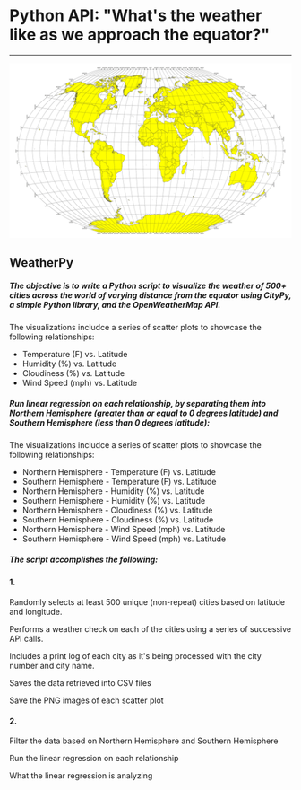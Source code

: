 # Python API: "What's the weather like as we approach the equator?"
-------------------------------------------------------------------


![Equator](Images/Equator_Image.png)

## WeatherPy

##### The objective is to write a Python script to visualize the weather of 500+ cities across the world of varying distance from the equator using CityPy, a simple Python library, and the OpenWeatherMap API.

The visualizations includce a series of scatter plots to showcase the following relationships:

- Temperature (F) vs. Latitude
- Humidity (%) vs. Latitude
- Cloudiness (%) vs. Latitude 
- Wind Speed (mph) vs. Latitude

##### Run linear regression on each relationship, by separating them into Northern Hemisphere (greater than or equal to 0 degrees latitude) and Southern Hemisphere (less than 0 degrees latitude):

The visualizations includce a series of scatter plots to showcase the following relationships:

- Northern Hemisphere - Temperature (F) vs. Latitude
- Southern Hemisphere - Temperature (F) vs. Latitude
- Northern Hemisphere - Humidity (%) vs. Latitude
- Southern Hemisphere - Humidity (%) vs. Latitude
- Northern Hemisphere - Cloudiness (%) vs. Latitude
- Southern Hemisphere - Cloudiness (%) vs. Latitude
- Northern Hemisphere - Wind Speed (mph) vs. Latitude
- Southern Hemisphere - Wind Speed (mph) vs. Latitude

##### The script accomplishes the following:

#### 1.

Randomly selects at least 500 unique (non-repeat) cities based on latitude and longitude.

Performs a weather check on each of the cities using a series of successive API calls.

Includes a print log of each city as it's being processed with the city number and city name.

Saves the data retrieved into CSV files 

Save the PNG images of each scatter plot

#### 2.

Filter the data based on Northern Hemisphere and Southern Hemisphere 

Run the linear regression on each relationship

What the linear regression is analyzing









